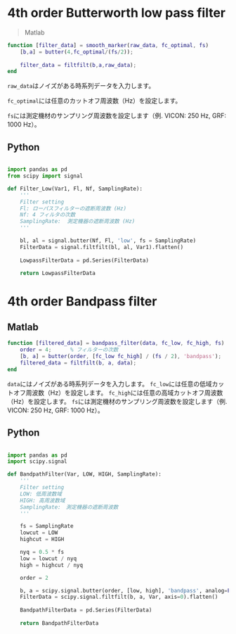# 4th order Butterworth low pass filter

> Matlab
```Matlab
function [filter_data] = smooth_marker(raw_data, fc_optimal, fs)
    [b,a] = butter(4,fc_optimal/(fs/2));
    
    filter_data = filtfilt(b,a,raw_data);
end
```

`raw_data`はノイズがある時系列データを入力します。

`fc_optimal`には任意のカットオフ周波数（Hz）を設定します。

`fs`には測定機材のサンプリング周波数を設定します（例. VICON: 250 Hz, GRF: 1000 Hz）。

## Python
``` python

import pandas as pd
from scipy import signal

def Filter_Low(Var1, Fl, Nf, SamplingRate):
    '''
    Filter setting
    Fl: ローパスフィルターの遮断周波数 (Hz)
    Nf: 4 フィルタの次数
    SamplingRate:  測定機器の遮断周波数 (Hz)
    '''

    bl, al = signal.butter(Nf, Fl, 'low', fs = SamplingRate)
    FilterData = signal.filtfilt(bl, al, Var1).flatten()
    
    LowpassFilterData = pd.Series(FilterData)

    return LowpassFilterData
```





# 4th order Bandpass filter

## Matlab
``` Matlab
function [filtered_data] = bandpass_filter(data, fc_low, fc_high, fs)
    order = 4;      % フィルターの次数
    [b, a] = butter(order, [fc_low fc_high] / (fs / 2), 'bandpass');
    filtered_data = filtfilt(b, a, data);
end
```

`data`にはノイズがある時系列データを入力します。
`fc_low`には任意の低域カットオフ周波数（Hz）を設定します。
`fc_high`には任意の高域カットオフ周波数（Hz）を設定します。
`fs`には測定機材のサンプリング周波数を設定します（例. VICON: 250 Hz, GRF: 1000 Hz）。



## Python
``` python

import pandas as pd
import scipy.signal

def BandpathFilter(Var, LOW, HIGH, SamplingRate):
    '''
    Filter setting
    LOW: 低周波数域
    HIGH: 高周波数域
    SamplingRate:　測定機器の遮断周波数
    '''

    fs = SamplingRate
    lowcut = LOW
    highcut = HIGH

    nyq = 0.5 * fs
    low = lowcut / nyq
    high = highcut / nyq

    order = 2

    b, a = scipy.signal.butter(order, [low, high], 'bandpass', analog=False)
    FilterData = scipy.signal.filtfilt(b, a, Var, axis=0).flatten()
    
    BandpathFilterData = pd.Series(FilterData)
    
    return BandpathFilterData
```
